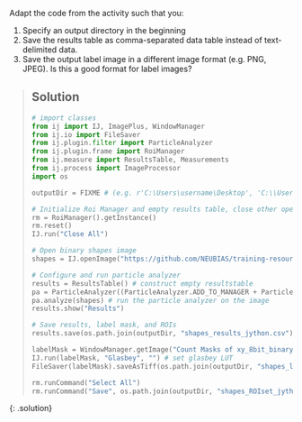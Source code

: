 Adapt the code from the activity such that you:
1. Specify an output directory in the beginning
2. Save the results table as comma-separated data table instead of text-delimited data.
3. Save the output label image in a different image format (e.g. PNG, JPEG). Is this a good format for label images?

> ## Solution
> ```python
># import classes
>from ij import IJ, ImagePlus, WindowManager
>from ij.io import FileSaver
>from ij.plugin.filter import ParticleAnalyzer
>from ij.plugin.frame import RoiManager
>from ij.measure import ResultsTable, Measurements
>from ij.process import ImageProcessor
>import os
>
>outputDir = FIXME # (e.g. r'C:\Users\username\Desktop', 'C:\\Users\\username\\Desktop' or 'C:/Users/username/Desktop' on Windows or '/Users/username/Desktop/' on MacOS)
>
># Initialize Roi Manager and empty results table, close other open images
>rm = RoiManager().getInstance()
>rm.reset()
>IJ.run("Close All")
>
># Open binary shapes image
>shapes = IJ.openImage("https://github.com/NEUBIAS/training-resources/raw/master/image_data/xy_8bit_binary_randomshapes.tif")
>
># Configure and run particle analyzer
>results = ResultsTable() # construct empty resultstable
>pa = ParticleAnalyzer((ParticleAnalyzer.ADD_TO_MANAGER + ParticleAnalyzer.SHOW_ROI_MASKS),(Measurements.AREA + Measurements.CENTROID + Measurements.CENTER_OF_MASS + Measurements.PERIMETER + Measurements.RECT), results, 0, 2000, 0, 1)
>pa.analyze(shapes) # run the particle analyzer on the image
>results.show("Results")
>
># Save results, label mask, and ROIs
>results.save(os.path.join(outputDir, "shapes_results_jython.csv")) # save results table
>
>labelMask = WindowManager.getImage("Count Masks of xy_8bit_binary_randomshapes.tif")
>IJ.run(labelMask, "Glasbey", "") # set glasbey LUT
>FileSaver(labelMask).saveAsTiff(os.path.join(outputDir, "shapes_labels_jython.png")) # save the label mask
>
>rm.runCommand("Select All")
>rm.runCommand("Save", os.path.join(outputDir, "shapes_ROIset_jython.zip")) # save the ROIs
> ```
{: .solution}
